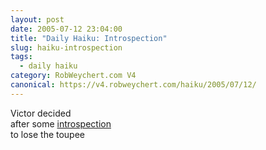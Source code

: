 ```yaml
---
layout: post
date: 2005-07-12 23:04:00
title: "Daily Haiku: Introspection"
slug: haiku-introspection
tags:
  - daily haiku
category: RobWeychert.com V4
canonical: https://v4.robweychert.com/haiku/2005/07/12/
---
```


Victor decided  
after some [introspection](http://dictionary.reference.com/wordoftheday/archive/2005/07/12.html)  
to lose the toupee